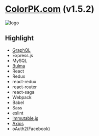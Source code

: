 # [ColorPK.com](http://react.colorpk.com) (v1.5.2)

![logo](https://github.com/zj1926/vp/blob/master/logo.png 'colorpk.com')

## Highlight

- [GraphQL](https://graphql.org/)
- Express.js
- MySQL
- [Bulma](https://bulma.io/)
- React
- Redux
- react-redux
- react-router
- react-saga
- Webpack
- Babel
- Sass
- eslint
- [Immutable.js](https://immutable-js.github.io/immutable-js/)
- [Axios](https://github.com/axios/axios)
- oAuth2(Facebook)
